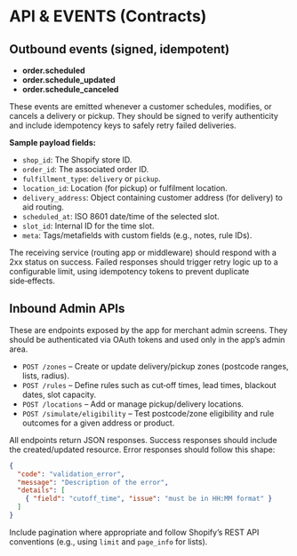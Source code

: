 # API & EVENTS (Contracts)

## Outbound events (signed, idempotent)
- **order.scheduled**
- **order.schedule_updated**
- **order.schedule_canceled**

These events are emitted whenever a customer schedules, modifies, or cancels a delivery or pickup. They should be signed to verify authenticity and include idempotency keys to safely retry failed deliveries.

**Sample payload fields:**
- `shop_id`: The Shopify store ID.
- `order_id`: The associated order ID.
- `fulfillment_type`: `delivery` or `pickup`.
- `location_id`: Location (for pickup) or fulfilment location.
- `delivery_address`: Object containing customer address (for delivery) to aid routing.
- `scheduled_at`: ISO 8601 date/time of the selected slot.
- `slot_id`: Internal ID for the time slot.
- `meta`: Tags/metafields with custom fields (e.g., notes, rule IDs).

The receiving service (routing app or middleware) should respond with a 2xx status on success. Failed responses should trigger retry logic up to a configurable limit, using idempotency tokens to prevent duplicate side‑effects.

## Inbound Admin APIs
These are endpoints exposed by the app for merchant admin screens. They should be authenticated via OAuth tokens and used only in the app’s admin area.

- `POST /zones` – Create or update delivery/pickup zones (postcode ranges, lists, radius).
- `POST /rules` – Define rules such as cut‑off times, lead times, blackout dates, slot capacity.
- `POST /locations` – Add or manage pickup/delivery locations.
- `POST /simulate/eligibility` – Test postcode/zone eligibility and rule outcomes for a given address or product.

All endpoints return JSON responses. Success responses should include the created/updated resource. Error responses should follow this shape:

```json
{
  "code": "validation_error",
  "message": "Description of the error",
  "details": [
    { "field": "cutoff_time", "issue": "must be in HH:MM format" }
  ]
}
```

Include pagination where appropriate and follow Shopify’s REST API conventions (e.g., using `limit` and `page_info` for lists).
